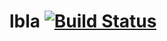 # lbla [![Build Status](https://travis-ci.org/lbraglia/lbla.svg)](https://travis-ci.org/lbraglia/lbla)
